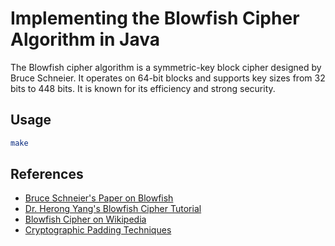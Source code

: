 # Implementing the Blowfish Cipher Algorithm in Java

The Blowfish cipher algorithm is a symmetric-key block cipher designed by Bruce Schneier. It operates on 64-bit blocks and supports key sizes from 32 bits to 448 bits. It is known for its efficiency and strong security.

## Usage
```bash
make
```

## References

* [Bruce Schneier's Paper on Blowfish](https://www.schneier.com/paper-blowfish-fse.html)
* [Dr. Herong Yang's Blowfish Cipher Tutorial](https://www.herongyang.com/crypto/cipher_blowfish.html)
* [Blowfish Cipher on Wikipedia](https://en.wikipedia.org/wiki/Blowfish_\(cipher\))
* [Cryptographic Padding Techniques](https://www.di-mgt.com.au/cryptopad.html)

